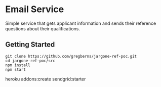 # Email Service

Simple service that gets applicant information and sends their reference questions about their qualifications.

## Getting Started

```
git clone https://github.com/gregberns/jargone-ref-poc.git
cd jargone-ref-poc/src
npm install
npm start
```

heroku addons:create sendgrid:starter